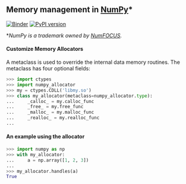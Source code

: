 ## Memory management in [NumPy](https://numpy.org)*

[![Binder](https://gesis.mybinder.org/badge_logo.svg)](https://gesis.mybinder.org/v2/gh/inaccel/numpy-allocator/master?labpath=NumPy-Allocator.ipynb)
[![PyPI version](https://badge.fury.io/py/numpy-allocator.svg)](https://badge.fury.io/py/numpy-allocator)

**NumPy is a trademark owned by [NumFOCUS](https://numfocus.org).*

#### Customize Memory Allocators

Α metaclass is used to override the internal data memory routines. The metaclass has four optional fields:

```python
>>> import ctypes
>>> import numpy_allocator
>>> my = ctypes.CDLL('libmy.so')
>>> class my_allocator(metaclass=numpy_allocator.type):
...     _calloc_ = my.calloc_func
...     _free_ = my.free_func
...     _malloc_ = my.malloc_func
...     _realloc_ = my.realloc_func
...
```

#### An example using the allocator

```python
>>> import numpy as np
>>> with my_allocator:
...     a = np.array([1, 2, 3])
...
>>> my_allocator.handles(a)
True
```
